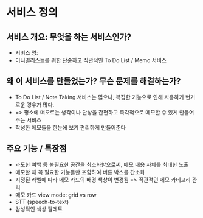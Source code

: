 # 서비스 정의


## 서비스 개요: 무엇을 하는 서비스인가?
- 서비스 명: 
- 미니멀리스트를 위한 단순하고 직관적인 To Do List / Memo 서비스


## 왜 이 서비스를 만들었는가? 무슨 문제를 해결하는가?
- To Do List / Note Taking 서비스는 많으나, 복잡한 기능으로 인해 사용하기 번거로운 경우가 많다. 
- => 평소에 떠오르는 생각이나 단상을 간편하고 즉각적으로 메모할 수 있게 만들어주는 서비스
- 작성한 메모들을 한눈에 보기 편리하게 만들어준다



## 주요 기능 / 특장점
- 과도한 여백 등 불필요한 공간을 최소화함으로써, 메모 내용 자체를 최대한 노출
- 메모할 때 꼭 필요한 기능들만 포함하여 버튼 박스를 간소화
- 지정된 라벨에 따라 메모 카드의 배경 색상이 변경됨 => 직관적인 메모 카테고리 관리
- 메모 카드 view mode: grid vs row
- STT (speech-to-text)
- 감성적인 색상 팔레트



